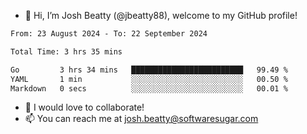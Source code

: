 - 👋 Hi, I’m Josh Beatty (@jbeatty88), welcome to my GitHub profile!

<!--START_SECTION:waka-->

```txt
From: 23 August 2024 - To: 22 September 2024

Total Time: 3 hrs 35 mins

Go         3 hrs 34 mins   █████████████████████████   99.49 %
YAML       1 min           ░░░░░░░░░░░░░░░░░░░░░░░░░   00.50 %
Markdown   0 secs          ░░░░░░░░░░░░░░░░░░░░░░░░░   00.01 %
```

<!--END_SECTION:waka-->

- 💞️ I would love to collaborate!
- 📫 You can reach me at josh.beatty@softwaresugar.com

<!---
jbeatty88/jbeatty88 is a ✨ special ✨ repository because its `README.md` (this file) appears on your GitHub profile.
You can click the Preview link to take a look at your changes.
--->
